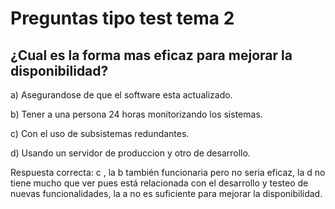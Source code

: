 # Preguntas tipo test tema 2

## ¿Cual es la forma mas eficaz para mejorar la disponibilidad? 

a) Asegurandose de que el software esta actualizado.

b) Tener a una persona 24 horas monitorizando los sistemas.

c) Con el uso de subsistemas redundantes.

d) Usando un servidor de produccion y otro de desarrollo.

Respuesta correcta: c , la b también funcionaria pero no seria eficaz, la d no tiene mucho que ver pues está relacionada con el
desarrollo y testeo de nuevas funcionalidades, la a no es suficiente para mejorar la disponibilidad.
